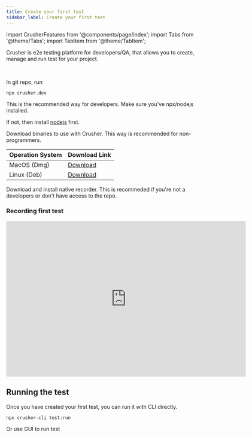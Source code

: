 ```yaml
---
title: Create your first test
sidebar_label: Create your first test
---
```


import CrusherFeatures from '@components/page/index';
import Tabs from '@theme/Tabs';
import TabItem from '@theme/TabItem';

<head>
  <title>Create a test - Crusher docs</title>
  <meta name="description" />
</head>

Crusher is e2e testing platform for developers/QA, that allows you to create, manage and run test for your project.

<br/>
<Tabs>
  <TabItem value="developers" label="Developers" attributes={{className: "tab-item"}} default>


In git repo, run


```shell
npx crusher.dev
```


This is the recommended way for developers. Make sure you've npx/nodejs installed.

 If not, then install [nodejs](https://nodejs.org/en/download/) first.

  </TabItem>
  <TabItem value="starters" label="Others" attributes={{className: "tab-item"}}>

Download binaries to use with Crusher. This way is recommended for non-programmers.

| Operation System | Download Link                                                                    |
| ---------------- | -------------------------------------------------------------------------------- |
| MacOS (Dmg)      | [Download](https://github.com/crusherdev/crusher-downloads/releases/tag/v1.0.32) |
| Linux (Deb)      | [Download](https://github.com/crusherdev/crusher-downloads/releases/tag/v1.0.32) |

Download and install native recorder. This is recommeded if you're not a developers or don't have access to the repo.
  </TabItem>
</Tabs>

###  Recording first test
<iframe style={{borderRadius: 10, border: '1px solid #1d1d1d'}} width="640" height="416" src="https://www.loom.com/embed/4d7671daaea5401c89731d2f7c333388" frameborder="0" webkitallowfullscreen mozallowfullscreen allowfullscreen></iframe>


## Running the test

Once you have created your first test, you can run it with CLI directly.

```shell
npx crusher-cli test:run
```

Or use GUI to run test
